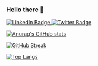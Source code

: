 ### Hello there 👋


<div id="badges">
  <a href="https://www.linkedin.com/in/florianpautot/">
    <img src="https://img.shields.io/badge/LinkedIn-blue?style=for-the-badge&logo=linkedin&logoColor=white" alt="LinkedIn Badge"/>
  </a>
  <a href="https://twitter.com/0x666c6f">
    <img src="https://img.shields.io/badge/Twitter-blue?style=for-the-badge&logo=twitter&logoColor=white" alt="Twitter Badge"/>
  </a>
</div>

[![Anurag's GitHub stats](https://github-readme-stats.vercel.app/api?username=0x666c6f&hide=stars&count_private=true&show_icons=true)](https://github.com/anuraghazra/github-readme-stats)


[![GitHub Streak](http://github-readme-streak-stats.herokuapp.com?user=0x666c6f&theme=dark&background=000000)](https://git.io/streak-stats)


[![Top Langs](https://github-readme-stats.vercel.app/api/top-langs/?username=0x666c6f&layout=compact&theme=vision-friendly-dark)](https://github.com/anuraghazra/github-readme-stats)

<!--
**0xflo-tez/0xflo-tez** is a ✨ _special_ ✨ repository because its `README.md` (this file) appears on your GitHub profile.

Here are some ideas to get you started:

- 🔭 I’m currently working on ...
- 🌱 I’m currently learning ...
- 👯 I’m looking to collaborate on ...
- 🤔 I’m looking for help with ...
- 💬 Ask me about ...
- 📫 How to reach me: ...
- 😄 Pronouns: ...
- ⚡ Fun fact: ...
-->
